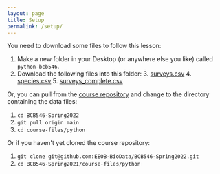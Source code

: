 ```yaml
---
layout: page
title: Setup
permalink: /setup/
---
```


You need to download some files to follow this lesson:

1. Make a new folder in your Desktop (or anywhere else you like) called `python-bcb546`.
2. Download the following files into this folder:
    3. [surveys.csv](https://github.com/EEOB-BioData/BCB546-Spring2022/raw/main/course-files/python/surveys.csv)
    4. [species.csv](https://github.com/EEOB-BioData/BCB546-Spring2022/raw/main/course-files/python/species.csv)
    5. [surveys_complete.csv](https://github.com/EEOB-BioData/BCB546-Spring2022/raw/main/course-files/python/surveys_complete.csv)

Or, you can pull from the [course repository](https://github.com/EEOB-BioData/BCB546-Spring2022) and change to the directory containing the data files:
1. `cd BCB546-Spring2022`
2. `git pull origin main`
3. `cd course-files/python`


Or if you haven't yet cloned the course repository:
1. `git clone git@github.com:EEOB-BioData/BCB546-Spring2022.git`
2. `cd BCB546-Spring2021/course-files/python`